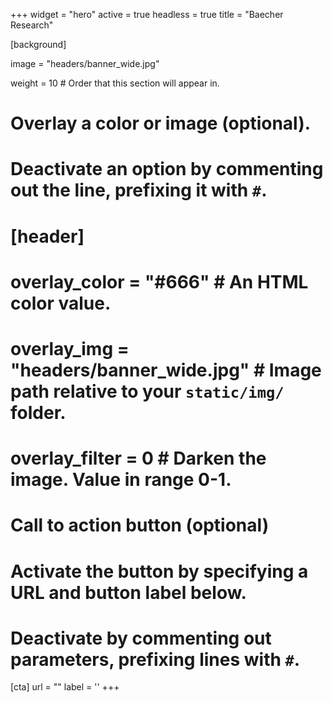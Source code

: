 +++
widget = "hero"
active = true
headless = true
title = "Baecher Research"

[background]

image = "headers/banner_wide.jpg"

weight = 10 # Order that this section will appear in.

# Overlay a color or image (optional).
#   Deactivate an option by commenting out the line, prefixing it with `#`.
# [header]
#   overlay_color = "#666"  # An HTML color value.
#   overlay_img = "headers/banner_wide.jpg"  # Image path relative to your `static/img/` folder.
#   overlay_filter = 0  # Darken the image. Value in range 0-1.

# Call to action button (optional)
#   Activate the button by specifying a URL and button label below.
#   Deactivate by commenting out parameters, prefixing lines with `#`.
[cta]
  url = ""
  label = ''
+++
